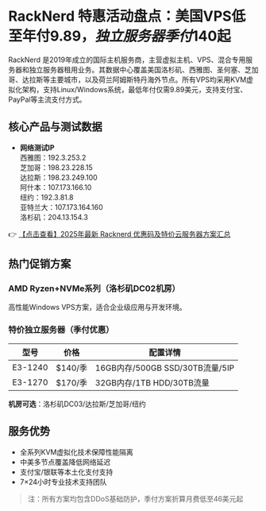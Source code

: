 # RackNerd 特惠活动盘点：美国VPS低至年付$9.89，独立服务器季付$140起

RackNerd 是2019年成立的国际主机服务商，主营虚拟主机、VPS、混合专用服务器和独立服务器租用业务。其数据中心覆盖美国洛杉矶、西雅图、圣何塞、芝加哥、达拉斯等主要城市，以及荷兰阿姆斯特丹海外节点。所有VPS均采用KVM虚拟化架构，支持Linux/Windows系统，最低年付仅需9.89美元，支持支付宝、PayPal等主流支付方式。

## 核心产品与测试数据
- **网络测试IP**  
  西雅图：192.3.253.2  
  芝加哥：198.23.228.15  
  达拉斯：198.23.249.100  
  阿什本：107.173.166.10  
  纽约：192.3.81.8  
  亚特兰大：107.173.164.160  
  洛杉矶：204.13.154.3

👉 [【点击查看】2025年最新 Racknerd 优惠码及特价云服务器方案汇总](https://bit.ly/Rack_Nerd)

## 热门促销方案
### AMD Ryzen+NVMe系列（洛杉矶DC02机房）
高性能Windows VPS方案，适合企业级应用与开发环境。

### 特价独立服务器（季付优惠）
| 型号          | 价格    | 配置详情                          |
|---------------|---------|-----------------------------------|
| E3-1240       | $140/季 | 16GB内存/500GB SSD/30TB流量/5IP  |
| E3-1270       | $170/季 | 32GB内存/1TB HDD/30TB流量        |

**机房可选**：洛杉矶DC03/达拉斯/芝加哥/纽约

## 服务优势
- 全系列KVM虚拟化技术保障性能隔离
- 中美多节点覆盖降低网络延迟
- 支付宝/银联等本土化支付支持
- 7×24小时专业技术支持团队

> 注：所有方案均包含DDoS基础防护，季付方案折算月费低至46美元起